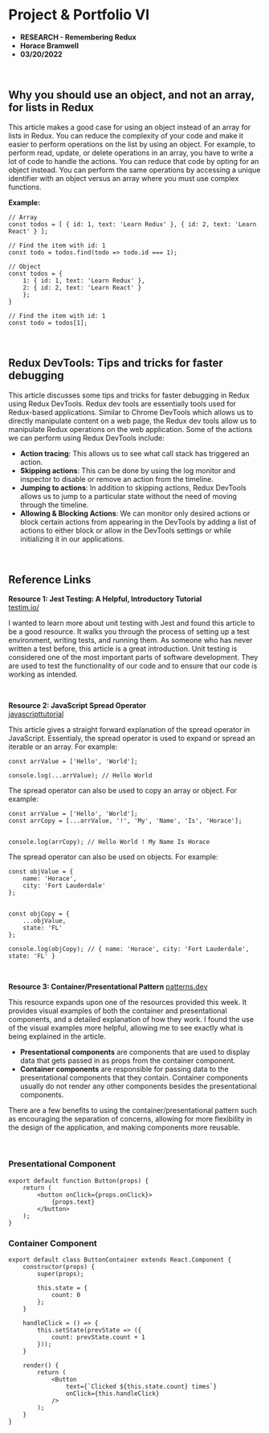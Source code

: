 # Project & Portfolio VI

- **RESEARCH - Remembering Redux**
- **Horace Bramwell**
- **03/20/2022**

<br>

## Why you should use an object, and not an array, for lists in Redux

This article makes a good case for using an object instead of an array for lists in Redux. You can reduce the complexity of your code and make it easier to perform operations on the list by using an object. For example, to perform read, update, or delete operations in an array, you have to write a lot of code to handle the actions. You can reduce that code by opting for an object instead. You can perform the same operations by accessing a unique identifier with an object versus an array where you must use complex functions.

**Example:**

```
// Array
const todos = [ { id: 1, text: 'Learn Redux' }, { id: 2, text: 'Learn React' } ];

// Find the item with id: 1
const todo = todos.find(todo => todo.id === 1);

// Object
const todos = {
    1: { id: 1, text: 'Learn Redux' },
    2: { id: 2, text: 'Learn React' }
    };
}

// Find the item with id: 1
const todo = todos[1];
```

<br>

## Redux DevTools: Tips and tricks for faster debugging

This article discusses some tips and tricks for faster debugging in Redux using Redux DevTools. Redux dev tools are essentially tools used for Redux-based applications. Similar to Chrome DevTools which allows us to directly manipulate content on a web page, the Redux dev tools allow us to manipulate Redux operations on the web application. Some of the actions we can perform using Redux DevTools include:

- **Action tracing**: This allows us to see what call stack has triggered an action.
- **Skipping actions**: This can be done by using the log monitor and inspector to disable or remove an action from the timeline.
- **Jumping to actions**: In addition to skipping actions, Redux DevTools allows us to jump to a particular state without the need of moving through the timeline.
- **Allowing & Blocking Actions**: We can monitor only desired actions or block certain actions from appearing in the DevTools by adding a list of actions to either block or allow in the DevTools settings or while initializing it in our applications.

<br>

## Reference Links

**Resource 1: Jest Testing: A Helpful, Introductory Tutorial**  
[testim.io/](https://medium.com/geekculture/a-beginners-guide-to-unit-testing-with-jest-549a47edd3ea)

I wanted to learn more about unit testing with Jest and found this article to be a good resource. It walks you through the process of setting up a test environment, writing tests, and running them. As someone who has never written a test before, this article is a great introduction. Unit testing is considered one of the most important parts of software development. They are used to test the functionality of our code and to ensure that our code is working as intended.

<br>

**Resource 2: JavaScript Spread Operator**  
 [javascripttutorial](https://www.javascripttutorial.net/es6/javascript-spread/)

This article gives a straight forward explanation of the spread operator in JavaScript. Essentialy, the spread operator is used to expand or spread an iterable or an array. For example:

```
const arrValue = ['Hello', 'World'];

console.log(...arrValue); // Hello World
```

The spread operator can also be used to copy an array or object. For example:

```
const arrValue = ['Hello', 'World'];
const arrCopy = [...arrValue, '!', 'My', 'Name', 'Is', 'Horace'];


console.log(arrCopy); // Hello World ! My Name Is Horace
```

The spread operator can also be used on objects. For example:

```
const objValue = {
    name: 'Horace',
    city: 'Fort Lauderdale'
};


const objCopy = {
    ...objValue,
    state: 'FL'
};

console.log(objCopy); // { name: 'Horace', city: 'Fort Lauderdale', state: 'FL' }

```

<br>

**Resource 3: Container/Presentational Pattern**
[patterns.dev](https://www.patterns.dev/posts/presentational-container-pattern/)

This resource expands upon one of the resources provided this week. It provides visual examples of both the container and presentational components, and a detailed explanation of how they work. I found the use of the visual examples more helpful, allowing me to see exactly what is being explained in the article.

- **Presentational components** are components that are used to display data that gets passed in as props from the container component.
- **Container components** are responsible for passing data to the presentational components that they contain. Container components usually do not render any other components besides the presentational components.

There are a few benefits to using the container/presentational pattern such as encouraging the separation of concerns, allowing for more flexibility in the design of the application, and making components more reusable.

<br>

### **Presentational Component**

```
export default function Button(props) {
    return (
        <button onClick={props.onClick}>
            {props.text}
        </button>
    );
}

```

### **Container Component**

```
export default class ButtonContainer extends React.Component {
    constructor(props) {
        super(props);

        this.state = {
            count: 0
        };
    }

    handleClick = () => {
        this.setState(prevState => ({
            count: prevState.count + 1
        }));
    }

    render() {
        return (
            <Button
                text={`Clicked ${this.state.count} times`}
                onClick={this.handleClick}
            />
        );
    }
}
```
